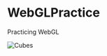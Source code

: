 # WebGLPractice
Practicing WebGL

![Cubes](https://github.com/VukAmidzic/WebGLPractice/cubes.JPG?raw=True)
